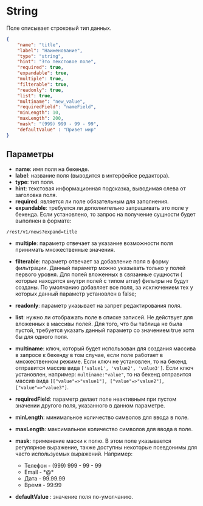 # String

Поле описывает строковый тип данных.

```json
{
    "name": "title",
    "label": "Наименование",
    "type": "string",
    "hint": "Это текстовое поле",
    "required": true,
    "expandable": true,
    "multiple": true,
    "filterable": true,
    "readonly": true,
    "list": true,
    "multiname": "new_value",
    "requiredField": "nameField",
    "minLength": 10,
    "maxLength": 200,
    "mask": "(999) 999 - 99 - 99",
    "defaultValue" : "Привет мир"
}
```

## Параметры

* **name**: имя поля на бекенде.
* **label**: название поля (выводится в интерфейсе редактора).
* **type**: тип поля.
* **hint**: текстовая информационная подсказка, выводимая слева от заголовка поля.
* **required**: является ли поле обязательным для заполнения.
* **expandable**: требуется ли дополнительно запрашивать это поле у бекенда. Если установлено, то запрос на получение 
сущности будет выполнен в формате:
```
/rest/v1/news?expand=title
```
* **multiple**: параметр отвечает за указание возможности поля принимать множественные значения.
* **filterable**: параметр отвечает за добавление поля в форму фильтрации. Данный параметр можно указывать только у полей 
первого уровня. Для полей вложенных в связанные сущности ( которые находятся внутри полей с типом array) фильтры не 
будут созданы. По умолчанию добавляет все поля, за исключением тех у которых данный параметр установлен в false;
* **readonly**: параметр указывает на запрет редактирования поля.
* **list**: нужно ли отображать поле в списке записей. Не действует для вложенных в массивы полей. Для того, что бы 
таблица не была пустой, требуется указать данный параметр со значением true хотя бы для одного поля.
* **multiname**: ключ, который будет использован для создания массива в запросе к бекенду в том случае, если поле 
работает в множественном режиме. Если ключ не установлен, то на бекенд отправится массив вида 
`['value1', 'value2', 'value3']`. Если ключ установлен, например: `multiname:"value"`, то на бекенд отправится 
массив вида `[["value"=>"value1"], ["value"=>"value2"], ["value"=>"value3"]`.
* **requiredField**: параметр делает поле неактивным при пустом значении другого поля, указанного в данном параметре.

* **minLength**: минимальное количество символов для ввода в поле.
* **maxLength**: максимальное количество символов для ввода в поле.
* **mask**: применение маски к полю. В этом поле указывается регулярное выражение, также доступны некоторые псевдонимы 
для часто используемых выражений. Например:
    * Телефон - (999) 999 - 99 - 99
    * Email - \*@\*
    * Дата - 99.99.99
    * Время - 99:99
* **defaultValue** : значение поля по-умолчанию.
    